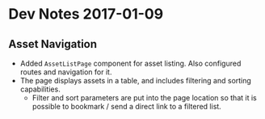 # Dev Notes 2017-01-09

## Asset Navigation

* Added `AssetListPage` component for asset listing. Also configured routes and navigation for it.
* The page displays assets in a table, and includes filtering and sorting capabilities.
  * Filter and sort parameters are put into the page location so that it is possible to bookmark / send a direct link to a filtered list.
  